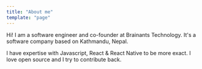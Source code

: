 ```yaml
---
title: "About me"
template: "page"
---
```


Hi! I am a software engineer and co-founder at Brainants Technology. It's a software company based on Kathmandu, Nepal.

I have expertise with Javascript,  React & React Native to be more exact. I love open source and I try to contribute back.

